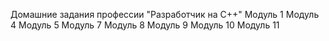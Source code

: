 Домашние задания профессии "Разработчик на C++"
Модуль 1
Модуль 4
Модуль 5
Модуль 7
Модуль 8
Модуль 9
Модуль 10
Модуль 11
